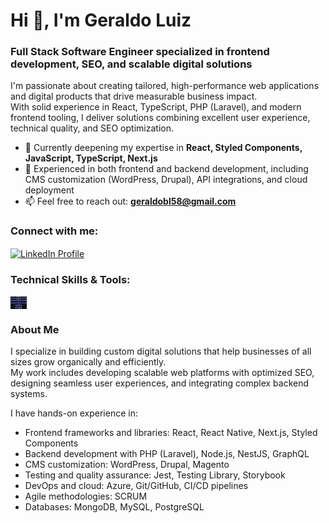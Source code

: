 <h1 align="left">Hi 👋, I'm Geraldo Luiz</h1>
<h3 align="left">Full Stack Software Engineer specialized in frontend development, SEO, and scalable digital solutions</h3>

I'm passionate about creating tailored, high-performance web applications and digital products that drive measurable business impact.  
With solid experience in React, TypeScript, PHP (Laravel), and modern frontend tooling, I deliver solutions combining excellent user experience, technical quality, and SEO optimization.

- 🌱 Currently deepening my expertise in **React, Styled Components, JavaScript, TypeScript, Next.js**  
- 🚀 Experienced in both frontend and backend development, including CMS customization (WordPress, Drupal), API integrations, and cloud deployment  
- 📫 Feel free to reach out: **geraldobl58@gmail.com**

<h3 align="left">Connect with me:</h3>
<p align="left">
  <a href="https://www.linkedin.com/in/geraldo-luiz-b626ab31/" target="_blank">
    <img align="center" src="https://raw.githubusercontent.com/rahuldkjain/github-profile-readme-generator/master/src/images/icons/Social/linked-in-alt.svg" alt="LinkedIn Profile" height="20" width="20" />
  </a>
</p>

<h3 align="left">Technical Skills & Tools:</h3>

<img align="left" height="20" alt="Tecnologies" src="https://raw.githubusercontent.com/geraldobl58/geraldobl58/master/images/techs.png" />

<br clear="both" />

<h3 align="left">About Me</h3>

I specialize in building custom digital solutions that help businesses of all sizes grow organically and efficiently.  
My work includes developing scalable web platforms with optimized SEO, designing seamless user experiences, and integrating complex backend systems.  

I have hands-on experience in:

- Frontend frameworks and libraries: React, React Native, Next.js, Styled Components  
- Backend development with PHP (Laravel), Node.js, NestJS, GraphQL  
- CMS customization: WordPress, Drupal, Magento  
- Testing and quality assurance: Jest, Testing Library, Storybook  
- DevOps and cloud: Azure, Git/GitHub, CI/CD pipelines  
- Agile methodologies: SCRUM  
- Databases: MongoDB, MySQL, PostgreSQL

